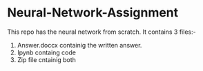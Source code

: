 # Neural-Network-Assignment
This repo has the neural network from scratch. It contains 3 files:-
1. Answer.doccx containig the written answer.
2. Ipynb containg code
3. Zip file cntainig both

